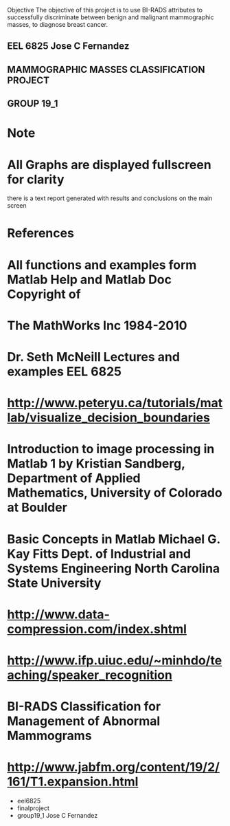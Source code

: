 Objective
 The objective of this project is to use
BI-RADS attributes to successfully
discriminate between benign and
malignant mammographic masses,
to diagnose breast cancer. 



## EEL 6825 Jose C Fernandez
## MAMMOGRAPHIC MASSES CLASSIFICATION PROJECT
## GROUP 19_1 
 # Note
 # All Graphs are displayed fullscreen for clarity
 there is a text report generated with results and conclusions
on the main screen
# 
 # References
 # All functions and examples form Matlab Help and Matlab Doc Copyright of
 # The MathWorks Inc 1984-2010
 # Dr. Seth McNeill Lectures and  examples EEL 6825
 # http://www.peteryu.ca/tutorials/matlab/visualize_decision_boundaries
 # Introduction to image processing in Matlab 1 by Kristian Sandberg, Department of Applied Mathematics, University of Colorado at Boulder
 # Basic Concepts in Matlab Michael G. Kay Fitts Dept. of Industrial and Systems Engineering North Carolina State University
  # http://www.data-compression.com/index.shtml
 # http://www.ifp.uiuc.edu/~minhdo/teaching/speaker_recognition
 # BI-RADS Classification for Management of Abnormal Mammograms
 # http://www.jabfm.org/content/19/2/161/T1.expansion.html
* eel6825
* finalproject
* group19_1 Jose C Fernandez 

